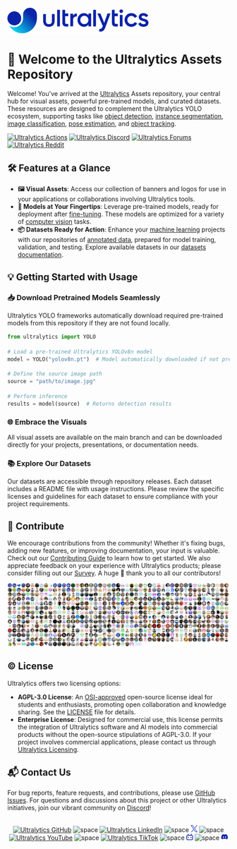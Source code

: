 <a href="https://www.ultralytics.com/"><img src="https://raw.githubusercontent.com/ultralytics/assets/main/logo/Ultralytics_Logotype_Original.svg" width="320" alt="Ultralytics logo"></a>

# 🌟 Welcome to the Ultralytics Assets Repository

Welcome! You've arrived at the [Ultralytics](https://www.ultralytics.com/) Assets repository, your central hub for visual assets, powerful pre-trained models, and curated datasets. These resources are designed to complement the Ultralytics YOLO ecosystem, supporting tasks like [object detection](https://docs.ultralytics.com/tasks/detect/), [instance segmentation](https://docs.ultralytics.com/tasks/segment/), [image classification](https://docs.ultralytics.com/tasks/classify/), [pose estimation](https://docs.ultralytics.com/tasks/pose/), and [object tracking](https://docs.ultralytics.com/modes/track/).

[![Ultralytics Actions](https://github.com/ultralytics/assets/actions/workflows/format.yml/badge.svg)](https://github.com/ultralytics/assets/actions/workflows/format.yml)
[![Ultralytics Discord](https://img.shields.io/discord/1089800235347353640?logo=discord&logoColor=white&label=Discord&color=blue)](https://discord.com/invite/ultralytics)
[![Ultralytics Forums](https://img.shields.io/discourse/users?server=https%3A%2F%2Fcommunity.ultralytics.com&logo=discourse&label=Forums&color=blue)](https://community.ultralytics.com/)
[![Ultralytics Reddit](https://img.shields.io/reddit/subreddit-subscribers/ultralytics?style=flat&logo=reddit&logoColor=white&label=Reddit&color=blue)](https://reddit.com/r/ultralytics)

## 🛠️ Features at a Glance

- **🖼 Visual Assets**: Access our collection of banners and logos for use in your applications or collaborations involving Ultralytics tools.
- **🤖 Models at Your Fingertips**: Leverage pre-trained models, ready for deployment after [fine-tuning](https://www.ultralytics.com/glossary/fine-tuning). These models are optimized for a variety of [computer vision](https://www.ultralytics.com/glossary/computer-vision-cv) tasks.
- **📦 Datasets Ready for Action**: Enhance your [machine learning](https://www.ultralytics.com/glossary/machine-learning-ml) projects with our repositories of [annotated data](https://www.ultralytics.com/glossary/data-labeling), prepared for model training, validation, and testing. Explore available datasets in our [datasets documentation](https://docs.ultralytics.com/datasets/).

## 💡 Getting Started with Usage

### 📥 Download Pretrained Models Seamlessly

Ultralytics YOLO frameworks automatically download required pre-trained models from this repository if they are not found locally.

```python
from ultralytics import YOLO

# Load a pre-trained Ultralytics YOLOv8n model
model = YOLO("yolov8n.pt")  # Model automatically downloaded if not present

# Define the source image path
source = "path/to/image.jpg"

# Perform inference
results = model(source)  # Returns detection results
```

### 🌐 Embrace the Visuals

All visual assets are available on the main branch and can be downloaded directly for your projects, presentations, or documentation needs.

### 📚 Explore Our Datasets

Our datasets are accessible through repository releases. Each dataset includes a README file with usage instructions. Please review the specific licenses and guidelines for each dataset to ensure compliance with your project requirements.

## 🤝 Contribute

We encourage contributions from the community! Whether it's fixing bugs, adding new features, or improving documentation, your input is valuable. Check out our [Contributing Guide](https://docs.ultralytics.com/help/contributing/) to learn how to get started. We also appreciate feedback on your experience with Ultralytics products; please consider filling out our [Survey](https://www.ultralytics.com/survey?utm_source=github&utm_medium=social&utm_campaign=Survey). A huge 🙏 thank you to all our contributors!

[![Ultralytics open-source contributors](https://raw.githubusercontent.com/ultralytics/assets/main/im/image-contributors.png)](https://github.com/ultralytics/ultralytics/graphs/contributors)

## ©️ License

Ultralytics offers two licensing options:

- **AGPL-3.0 License**: An [OSI-approved](https://opensource.org/license/agpl-v3) open-source license ideal for students and enthusiasts, promoting open collaboration and knowledge sharing. See the [LICENSE](https://github.com/ultralytics/ultralytics/blob/main/LICENSE) file for details.
- **Enterprise License**: Designed for commercial use, this license permits the integration of Ultralytics software and AI models into commercial products without the open-source stipulations of AGPL-3.0. If your project involves commercial applications, please contact us through [Ultralytics Licensing](https://www.ultralytics.com/license).

## 📬 Contact Us

For bug reports, feature requests, and contributions, please use [GitHub Issues](https://github.com/ultralytics/assets/issues). For questions and discussions about this project or other Ultralytics initiatives, join our vibrant community on [Discord](https://discord.com/invite/ultralytics)!

<br>
<div align="center">
  <a href="https://github.com/ultralytics"><img src="https://github.com/ultralytics/assets/raw/main/social/logo-social-github.png" width="3%" alt="Ultralytics GitHub"></a>
  <img src="https://github.com/ultralytics/assets/raw/main/social/logo-transparent.png" width="3%" alt="space">
  <a href="https://www.linkedin.com/company/ultralytics/"><img src="https://github.com/ultralytics/assets/raw/main/social/logo-social-linkedin.png" width="3%" alt="Ultralytics LinkedIn"></a>
  <img src="https://github.com/ultralytics/assets/raw/main/social/logo-transparent.png" width="3%" alt="space">
  <a href="https://twitter.com/ultralytics"><img src="https://github.com/ultralytics/assets/raw/main/social/logo-social-twitter.png" width="3%" alt="Ultralytics Twitter"></a>
  <img src="https://github.com/ultralytics/assets/raw/main/social/logo-transparent.png" width="3%" alt="space">
  <a href="https://youtube.com/ultralytics?sub_confirmation=1"><img src="https://github.com/ultralytics/assets/raw/main/social/logo-social-youtube.png" width="3%" alt="Ultralytics YouTube"></a>
  <img src="https://github.com/ultralytics/assets/raw/main/social/logo-transparent.png" width="3%" alt="space">
  <a href="https://www.tiktok.com/@ultralytics"><img src="https://github.com/ultralytics/assets/raw/main/social/logo-social-tiktok.png" width="3%" alt="Ultralytics TikTok"></a>
  <img src="https://github.com/ultralytics/assets/raw/main/social/logo-transparent.png" width="3%" alt="space">
  <a href="https://ultralytics.com/bilibili"><img src="https://github.com/ultralytics/assets/raw/main/social/logo-social-bilibili.png" width="3%" alt="Ultralytics BiliBili"></a>
  <img src="https://github.com/ultralytics/assets/raw/main/social/logo-transparent.png" width="3%" alt="space">
  <a href="https://discord.com/invite/ultralytics"><img src="https://github.com/ultralytics/assets/raw/main/social/logo-social-discord.png" width="3%" alt="Ultralytics Discord"></a>
</div>
